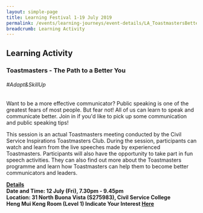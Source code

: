 ```yaml
---
layout: simple-page
title: Learning Festival 1-19 July 2019
permalink: /events/learning-journeys/event-details/LA_ToastmastersBetterYou
breadcrumb: Learning Activity
---
```


## Learning Activity
### Toastmasters - The Path to a Better You

###### _#Adapt&SkillUp_ 

Want to be a more effective communicator? Public speaking is one of the greatest fears of most people. But fear not! All of us can learn to speak and communicate better. Join in if you'd like to pick up some communication and public speaking tips! 

This session is an actual Toastmasters meeting conducted by the Civil Service Inspirations Toastmasters Club. During the session, participants can watch and learn from the live speeches made by experienced Toastmasters. Participants will also have the opportunity to take part in fun speech activities. They can also find out more about the Toastmasters programme and learn how Toastmasters can help them to become better communicators and leaders. 

<b><u>Details</u><br>
**Date and Time: 12 July (Fri), 7.30pm - 9.45pm** <br>
**Location: 31 North Buona Vista (S275983), Civil Service College <br>Heng Mui Keng Room (Level 1)**
**Indicate Your Interest [Here](https://www.eventbrite.sg/e/toastmasters-the-path-to-a-better-you-tickets-63365666414)** 
